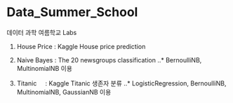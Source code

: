 # Data_Summer_School
데이터 과학 여름학교 Labs

1. House Price : Kaggle House price prediction 
  
2. Naive Bayes : The 20 newsgroups classification
..* BernoulliNB, MultinomialNB 이용
   
3. Titanic     : Kaggle Titanic 생존자 분류
..* LogisticRegression, BernoulliNB, MultinomialNB, GaussianNB 이용
